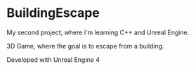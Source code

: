 # BuildingEscape
My second project, where i'm learning C++ and Unreal Engine.

3D Game, where the goal is to escape from a building.

Developed with Unreal Engine 4

